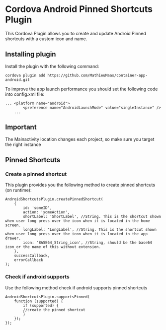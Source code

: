 # Cordova Android Pinned Shortcuts Plugin

This Cordova Plugin allows you to create and update Android Pinned shortcuts with a custom icon and name. 

## Installing plugin

Install the plugin with the following command:

````
cordova plugin add https://github.com/MathieuMaas/container-app-android.git
````

To improve the app launch performance you should set the following code into config.xml file:

````
... <platform name="android">
        <preference name="AndroidLaunchMode" value="singleInstance" />
    ...
````
## Important
The Mainactivity location changes each project, so make sure you target the right instance
## Pinned Shortcuts

### Create a pinned shortcut

This plugin provides you the following method to create pinned shortcuts (on runtime):

````
AndroidShortcutsPlugin.createPinnedShortcut(
    {
        id: 'someID',
        action: 'someAction',
        shortLabel: 'ShortLabel', //String. This is the shortcut shown when user long press over the icon when it is located in the home screen.
        longLabel: 'LongLabel', //String. This is the shortcut shown when user long press over the icon when it is located in the app drawer.
        icon: 'BASE64_String_icon', //String, should be the base64 icon or the name of this without extension. 
    },
    successCallback,
    errorCallback
);
````

### Check if android supports

Use the following method check if android supports pinned shortcuts

````
AndroidShortcutsPlugin.supportsPinned(
	function (supported) {
		if (supported) {
		//create the pinned shortcut
		}
	});
});
````

